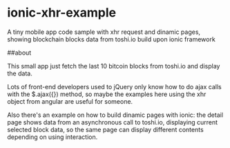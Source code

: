 # ionic-xhr-example
A tiny mobile app code sample with xhr request and dinamic pages, showing blockchain blocks data from toshi.io build upon ionic framework

##about

This small app just fetch the last 10 bitcoin blocks from toshi.io and display the data.

Lots of front-end developers used to jQuery only know how to do ajax calls with the $.ajax({}) method, so maybe the examples here using the xhr object from angular are useful for someone.

Also there's an example on how to build dinamic pages with ionic: the detail page shows data from an asynchronous call to toshi.io, displaying current selected block data, so the same page can display different contents depending on using interaction. 
